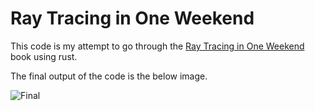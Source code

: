 # Ray Tracing in One Weekend

This code is my attempt to go through the [Ray Tracing in One Weekend](https://raytracing.github.io/books/RayTracingInOneWeekend.html) book using rust.

The final output of the code is the below image.

![Final](images/image_23.ppm)



